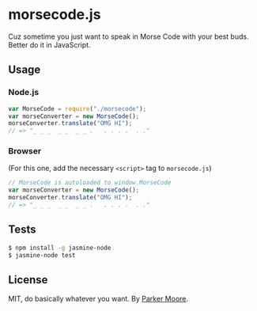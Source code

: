 # morsecode.js

Cuz sometime you just want to speak in Morse Code with your best buds. Better do it in
JavaScript.

## Usage

### Node.js

```js
var MorseCode = require("./morsecode");
var morseConverter = new MorseCode();
morseConverter.translate("OMG HI");
// => "_ _ _  _ _  _ _ .   . . . .  . ."
```

### Browser

(For this one, add the necessary `<script>` tag to `morsecode.js`)

```js
// MorseCode is autoloaded to window.MorseCode
var morseConverter = new MorseCode();
morseConverter.translate("OMG HI");
// => "_ _ _  _ _  _ _ .   . . . .  . ."
```

## Tests

```bash
$ npm install -g jasmine-node
$ jasmine-node test
```

## License

MIT, do basically whatever you want. By [Parker Moore](http://parkermoore.de).
